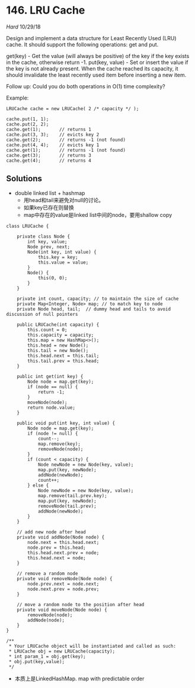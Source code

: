 # 146. LRU Cache
*Hard*
10/29/18

Design and implement a data structure for Least Recently Used (LRU) cache. It should support the following operations: get and put.

get(key) - Get the value (will always be positive) of the key if the key exists in the cache, otherwise return -1.
put(key, value) - Set or insert the value if the key is not already present. When the cache reached its capacity, it should invalidate the least recently used item before inserting a new item.

Follow up:
Could you do both operations in O(1) time complexity?

Example:
```
LRUCache cache = new LRUCache( 2 /* capacity */ );

cache.put(1, 1);
cache.put(2, 2);
cache.get(1);       // returns 1
cache.put(3, 3);    // evicts key 2
cache.get(2);       // returns -1 (not found)
cache.put(4, 4);    // evicts key 1
cache.get(1);       // returns -1 (not found)
cache.get(3);       // returns 3
cache.get(4);       // returns 4
```

## Solutions
* double linked list + hashmap
  - 用head和tail来避免对null的讨论。
  - 如果key已存在则替换
  - map中存在的value是linked list中间的node，要用shallow copy
```
class LRUCache {

    private class Node {
        int key, value;
        Node prev, next;
        Node(int key, int value) {
            this.key = key;
            this.value = value;
        }
        Node() {
            this(0, 0);
        }
    }

    private int count, capacity; // to maintain the size of cache
    private Map<Integer, Node> map; // to match key to node
    private Node head, tail;  // dummy head and tails to avoid discussion of null pointers

    public LRUCache(int capacity) {
        this.count = 0;
        this.capacity = capacity;
        this.map = new HashMap<>();
        this.head = new Node();
        this.tail = new Node();
        this.head.next = this.tail;
        this.tail.prev = this.head;
    }

    public int get(int key) {
        Node node = map.get(key);
        if (node == null) {
            return -1;
        }
        moveNode(node);
        return node.value;
    }

    public void put(int key, int value) {
        Node node = map.get(key);
        if (node != null) {
            count--;
            map.remove(key);
            removeNode(node);
        }
        if (count < capacity) {
            Node newNode = new Node(key, value);
            map.put(key, newNode);
            addNode(newNode);
            count++;
        } else {
            Node newNode = new Node(key, value);
            map.remove(tail.prev.key);
            map.put(key, newNode);
            removeNode(tail.prev);
            addNode(newNode);
        }
    }

    // add new node after head
    private void addNode(Node node) {
        node.next = this.head.next;
        node.prev = this.head;
        this.head.next.prev = node;
        this.head.next = node;
    }

    // remove a random node
    private void removeNode(Node node) {
        node.prev.next = node.next;
        node.next.prev = node.prev;
    }

    // move a random node to the position after head
    private void moveNode(Node node) {
        removeNode(node);
        addNode(node);
    }
}

/**
 * Your LRUCache object will be instantiated and called as such:
 * LRUCache obj = new LRUCache(capacity);
 * int param_1 = obj.get(key);
 * obj.put(key,value);
 */
 ```
 * 本质上是LinkedHashMap. map with predictable order

